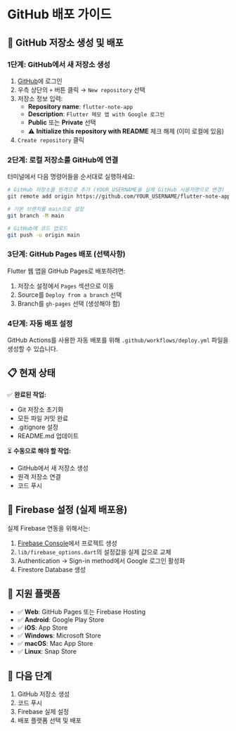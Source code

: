 # GitHub 배포 가이드

## 🚀 GitHub 저장소 생성 및 배포

### 1단계: GitHub에서 새 저장소 생성

1. [GitHub](https://github.com)에 로그인
2. 우측 상단의 `+` 버튼 클릭 → `New repository` 선택
3. 저장소 정보 입력:
   - **Repository name**: `flutter-note-app`
   - **Description**: `Flutter 메모 앱 with Google 로그인`
   - **Public** 또는 **Private** 선택
   - ⚠️ **Initialize this repository with README** 체크 해제 (이미 로컬에 있음)
4. `Create repository` 클릭

### 2단계: 로컬 저장소를 GitHub에 연결

터미널에서 다음 명령어들을 순서대로 실행하세요:

```bash
# GitHub 저장소를 원격으로 추가 (YOUR_USERNAME을 실제 GitHub 사용자명으로 변경)
git remote add origin https://github.com/YOUR_USERNAME/flutter-note-app.git

# 기본 브랜치를 main으로 설정
git branch -M main

# GitHub에 코드 업로드
git push -u origin main
```

### 3단계: GitHub Pages 배포 (선택사항)

Flutter 웹 앱을 GitHub Pages로 배포하려면:

1. 저장소 설정에서 `Pages` 섹션으로 이동
2. Source를 `Deploy from a branch` 선택
3. Branch를 `gh-pages` 선택 (생성해야 함)

### 4단계: 자동 배포 설정

GitHub Actions를 사용한 자동 배포를 위해 `.github/workflows/deploy.yml` 파일을 생성할 수 있습니다.

## 📋 현재 상태

✅ **완료된 작업:**

- Git 저장소 초기화
- 모든 파일 커밋 완료
- .gitignore 설정
- README.md 업데이트

⏳ **수동으로 해야 할 작업:**

- GitHub에서 새 저장소 생성
- 원격 저장소 연결
- 코드 푸시

## 🔧 Firebase 설정 (실제 배포용)

실제 Firebase 연동을 위해서는:

1. [Firebase Console](https://console.firebase.google.com/)에서 프로젝트 생성
2. `lib/firebase_options.dart`의 설정값을 실제 값으로 교체
3. Authentication → Sign-in method에서 Google 로그인 활성화
4. Firestore Database 생성

## 📱 지원 플랫폼

- ✅ **Web**: GitHub Pages 또는 Firebase Hosting
- ✅ **Android**: Google Play Store
- ✅ **iOS**: App Store
- ✅ **Windows**: Microsoft Store
- ✅ **macOS**: Mac App Store
- ✅ **Linux**: Snap Store

## 🎯 다음 단계

1. GitHub 저장소 생성
2. 코드 푸시
3. Firebase 실제 설정
4. 배포 플랫폼 선택 및 배포
